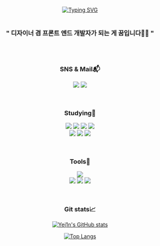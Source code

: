 <div align = "center">
  <br>
<a href="https://git.io/typing-svg"><img src="https://readme-typing-svg.demolab.com?font=Fira+Code&size=30&pause=1000&color=8B89CC&center=true&vCenter=true&width=435&lines=Hello%2C+I'm+Yejin;Desinger;Front-end+developer" alt="Typing SVG" /></a>
<br><br>
<h3 align = "center" > " 디자이너 겸 프론트 엔드 개발자가 되는 게 꿈입니다🤭💕 " </h3>
<br><br>
<h3 align = "center" >SNS & Mail📬</h3> 
<p align = "center" >
<img src="https://img.shields.io/badge/skdskdrla-E4405F?style=flat-square&logo=Instagram&logoColor=white"></a>
<img src="https://img.shields.io/badge/hraniee0312@gmail.com-EA4335?style=flat-square&logo=Gmail&logoColor=white"></a>
</p>
<br>
<h3 align = "center" >Studying📒</h3> 
<p align = "center" >
<img src="https://img.shields.io/badge/HTML-E34F26?style=flat-square&logo=HTML5&logoColor=white">
<img src="https://img.shields.io/badge/CSS3-1572B6?style=flat-square&logo=CSS3&logoColor=white">
<img src="https://img.shields.io/badge/JavaScript-F7DF1E?style=flat-square&logo=JavaScript&logoColor=white">
<img src="https://img.shields.io/badge/C-A8B9CC?style=flat-square&logo=C&logoColor=white">
<br>
<img src="https://img.shields.io/badge/Java-FB540B?style=flat-square&logo=Java&logoColor=white">
<img src="https://img.shields.io/badge/Spring-6DB33F?style=flat-square&logo=Spring&logoColor=white">
<img src="https://img.shields.io/badge/React-61DAFB?style=flat-square&logo=React&logoColor=white">
</p>
<br>
<h3 align = "center" >Tools🔧</h3>
<p align = "center" >
<img src="https://img.shields.io/badge/Visual Studio Code-007ACC?style=flat-square&logo=VisualStudioCode&logoColor=white">
<br>
<img src="https://img.shields.io/badge/Git-F05032?style=flat-square&logo=Git&logoColor=white">
<img src="https://img.shields.io/badge/Github-181717?style=flat-square&logo=GitHub&logoColor=white">
<img src="https://img.shields.io/badge/Intellij-000000?style=flat-square&logo=Intellij IDEA&logoColor=white">
</p>
<br>
<div align = "center" ><h3>Git stats📈</h3></div>

[![Yej1n's GitHub stats](https://github-readme-stats.vercel.app/api?username=Yej1n&theme=calm)](https://github.com/Yej1n/github-readme-stats)

[![Top Langs](https://github-readme-stats.vercel.app/api/top-langs/?username=Yej1n&layout=compact&theme=gruvbox)](https://github.com/Yej1n/github-readme-stats)

